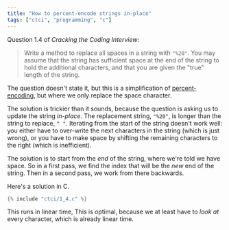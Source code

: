 ```yaml
---
title: "How to percent-encode strings in-place"
tags: ["ctci", "programming", "c"]
---
```


Question 1.4 of _Cracking the Coding Interview_:

> Write a method to replace all spaces in a string with `"%20"`.
> You may assume that the string has sufficient space at the end of the string to hold the additional characters,
> and that you are given the "true" length of the string.

The question doesn't state it,
but this is a simplification of
[percent-encoding](https://en.wikipedia.org/wiki/Percent-encoding),
but where we only replace the space character.

The solution is trickier than it sounds,
because the question is asking us to update the string _in-place_.
The replacement string, `"%20"`,
is longer than the string to replace, `" "`.
Iterating from the start of the string doesn't work well:
you either have to over-write the next characters in the string (which is just wrong),
or you have to make space by shifting the remaining characters to the right (which is inefficient).

The solution is to start from the _end_ of the string,
where we're told we have space.
So in a first pass,
we find the index that will be the _new_ end of the string.
Then in a second pass, we work from there backwards.

Here's a solution in C.

```c
{% include "ctci/1_4.c" %}
```

This runs in linear time,
This is optimal,
because we at least have to _look at_ every character,
which is already linear time.
